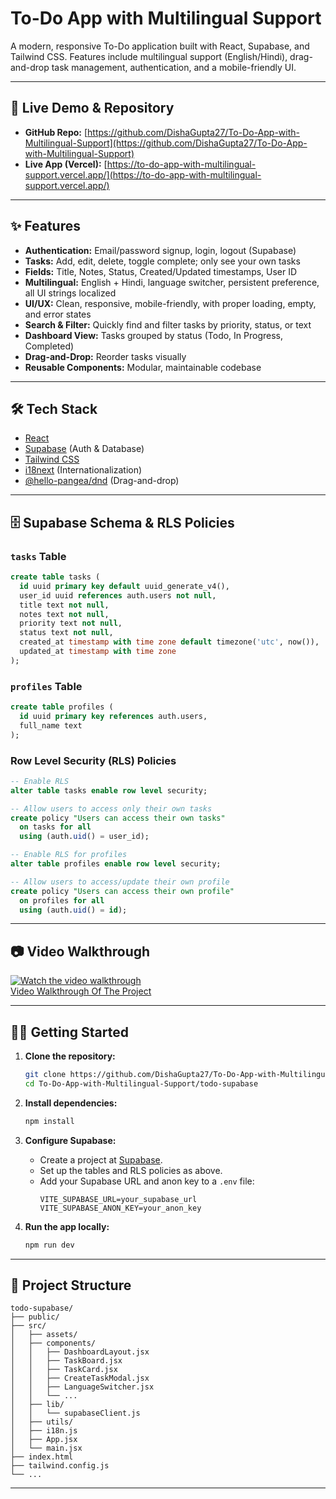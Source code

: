 # To-Do App with Multilingual Support

A modern, responsive To-Do application built with React, Supabase, and Tailwind CSS. Features include multilingual support (English/Hindi), drag-and-drop task management, authentication, and a mobile-friendly UI.

---

## 🚀 Live Demo & Repository

- **GitHub Repo:** [https://github.com/DishaGupta27/To-Do-App-with-Multilingual-Support](https://github.com/DishaGupta27/To-Do-App-with-Multilingual-Support)
- **Live App (Vercel):** [https://to-do-app-with-multilingual-support.vercel.app/](https://to-do-app-with-multilingual-support.vercel.app/)

---

## ✨ Features

- **Authentication:** Email/password signup, login, logout (Supabase)
- **Tasks:** Add, edit, delete, toggle complete; only see your own tasks
- **Fields:** Title, Notes, Status, Created/Updated timestamps, User ID
- **Multilingual:** English + Hindi, language switcher, persistent preference, all UI strings localized
- **UI/UX:** Clean, responsive, mobile-friendly, with proper loading, empty, and error states
- **Search & Filter:** Quickly find and filter tasks by priority, status, or text
- **Dashboard View:** Tasks grouped by status (Todo, In Progress, Completed)
- **Drag-and-Drop:** Reorder tasks visually
- **Reusable Components:** Modular, maintainable codebase

---

## 🛠️ Tech Stack

- [React](https://react.dev/)
- [Supabase](https://supabase.com/) (Auth & Database)
- [Tailwind CSS](https://tailwindcss.com/)
- [i18next](https://www.i18next.com/) (Internationalization)
- [@hello-pangea/dnd](https://github.com/hello-pangea/dnd) (Drag-and-drop)

---

## 🗄️ Supabase Schema & RLS Policies

### `tasks` Table

```sql
create table tasks (
  id uuid primary key default uuid_generate_v4(),
  user_id uuid references auth.users not null,
  title text not null,
  notes text not null,
  priority text not null,
  status text not null,
  created_at timestamp with time zone default timezone('utc', now()),
  updated_at timestamp with time zone
);
```

### `profiles` Table

```sql
create table profiles (
  id uuid primary key references auth.users,
  full_name text
);
```

### Row Level Security (RLS) Policies

```sql
-- Enable RLS
alter table tasks enable row level security;

-- Allow users to access only their own tasks
create policy "Users can access their own tasks"
  on tasks for all
  using (auth.uid() = user_id);

-- Enable RLS for profiles
alter table profiles enable row level security;

-- Allow users to access/update their own profile
create policy "Users can access their own profile"
  on profiles for all
  using (auth.uid() = id);
```

---

## 📷 Video Walkthrough 

[![Watch the video walkthrough](https://img.shields.io/badge/Watch%20Video-%F0%9F%93%B7-blue?style=for-the-badge)](https://www.awesomescreenshot.com/video/45118055?key=b73f447d5fadea8de9cefaa478fdbc3c)  
  [Video Walkthrough Of The Project](https://www.awesomescreenshot.com/video/45118055?key=b73f447d5fadea8de9cefaa478fdbc3c)

---


## 🧑‍💻 Getting Started

1. **Clone the repository:**
    ```bash
    git clone https://github.com/DishaGupta27/To-Do-App-with-Multilingual-Support.git
    cd To-Do-App-with-Multilingual-Support/todo-supabase
    ```

2. **Install dependencies:**
    ```bash
    npm install
    ```

3. **Configure Supabase:**
    - Create a project at [Supabase](https://supabase.com/).
    - Set up the tables and RLS policies as above.
    - Add your Supabase URL and anon key to a `.env` file:
      ```
      VITE_SUPABASE_URL=your_supabase_url
      VITE_SUPABASE_ANON_KEY=your_anon_key
      ```

4. **Run the app locally:**
    ```bash
    npm run dev
    ```

---

## 📁 Project Structure

```
todo-supabase/
├── public/
├── src/
│   ├── assets/
│   ├── components/
│   │   ├── DashboardLayout.jsx
│   │   ├── TaskBoard.jsx
│   │   ├── TaskCard.jsx
│   │   ├── CreateTaskModal.jsx
│   │   ├── LanguageSwitcher.jsx
│   │   └── ...
│   ├── lib/
│   │   └── supabaseClient.js
│   ├── utils/
│   ├── i18n.js
│   ├── App.jsx
│   └── main.jsx
├── index.html
├── tailwind.config.js
└── ...
```

---
